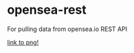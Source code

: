 # opensea-rest
For pulling data from opensea.io REST API

[link to png!](https://github.com/datavizhokie/opensea-rest/blob/main/opensea.png)
